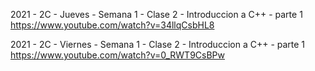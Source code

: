 
2021 - 2C - Jueves - Semana 1 - Clase 2 - Introduccion a C++ - parte 1
https://www.youtube.com/watch?v=34llqCsbHL8

2021 - 2C - Viernes - Semana 1 - Clase 2 - Introduccion a C++ - parte 1
https://www.youtube.com/watch?v=0_RWT9CsBPw
